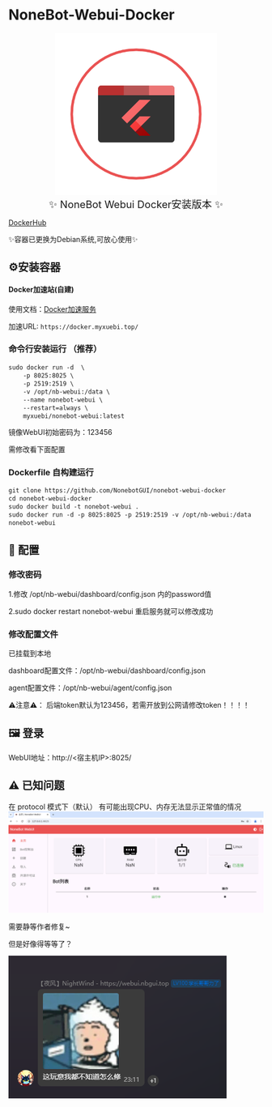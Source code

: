 # NoneBot-Webui-Docker

<div align="center">
  <img src="https://raw.githubusercontent.com/NonebotGUI/nonebot-flutter-webui-dashboard/refs/heads/main/lib/assets/logo.png" alt="nonebot-flutter-gui" width="320" height="320" /><br>
</div>

<div align="center" style="font-size:20px;">
    ✨ NoneBot Webui Docker安装版本 ✨
</div>

[DockerHub](https://hub.docker.com/r/myxuebi/nonebot-webui) 

✨容器已更换为Debian系统,可放心使用✨

## ⚙️安装容器

#### Docker加速站(自建)
使用文档：[Docker加速服务](https://docker.myxuebi.top/) 

加速URL: ```https://docker.myxuebi.top/```

### 命令行安装运行 （推荐）
```shell
sudo docker run -d  \
    -p 8025:8025 \
    -p 2519:2519 \
    -v /opt/nb-webui:/data \
    --name nonebot-webui \
    --restart=always \
    myxuebi/nonebot-webui:latest
```
镜像WebUI初始密码为：123456 

需修改看下面配置

### Dockerfile 自构建运行
```shell
git clone https://github.com/NonebotGUI/nonebot-webui-docker
cd nonebot-webui-docker
sudo docker build -t nonebot-webui .
sudo docker run -d -p 8025:8025 -p 2519:2519 -v /opt/nb-webui:/data nonebot-webui
```

## 📑 配置
### 修改密码
1.修改 /opt/nb-webui/dashboard/config.json 内的password值 

2.sudo docker restart nonebot-webui 重启服务就可以修改成功

### 修改配置文件
已挂载到本地

dashboard配置文件：/opt/nb-webui/dashboard/config.json 

agent配置文件：/opt/nb-webui/agent/config.json 

⚠️注意⚠️： 
后端token默认为123456，若需开放到公网请修改token！！！！

## 🖼️ 登录
WebUI地址：http://<宿主机IP>:8025/

## ⚠️ 已知问题
在 protocol 模式下（默认） 有可能出现CPU、内存无法显示正常值的情况
![bug](img/bug.png) 


需要静等作者修复~ 

但是好像得等等了？ 

![yefeng](img/msg.png)